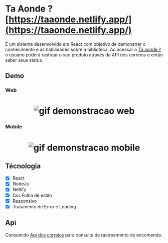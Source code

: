 # Ta Aonde ? [https://taaonde.netlify.app/](https://taaonde.netlify.app/) 
É um sistema desenvolvido em React com objetivo de demonstrar o conhecimento e as habilidades sobre a biblioteca. Ao acessar o [Tá aonde ?](https://taaonde.netlify.app/) o usuário poderá rastrear o seu produto através da API dos correios e então saber seus status.

## Demo

### Web

<h1 align="center">
 <img src="https://media.giphy.com/media/oefRRrJtR4X70br2Bm/giphy.gif" alt="gif demonstracao web" />
</h1>

### Mobile
<h1 align="center">
 <img src="https://media.giphy.com/media/HlMMeG7FvC0ibmUZe8/giphy.gif" alt="gif demonstracao mobile" />
</h1>

## Técnologia

 - [x] React
 - [x] NodeJs
 - [x] Netlify
 - [x] Css Folha de estilo
 - [x] Responsivo
 - [x] Tratamento de Error e Loading

## Api

Consumido [Api dos correios](https://documenter.getpostman.com/view/11074732/TzJpgyny) para consulta de rastreamento de encomenda.
